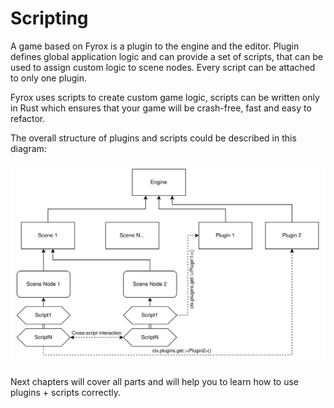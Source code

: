 # Scripting

A game based on Fyrox is a plugin to the engine and the editor. Plugin defines global application logic and can provide
a set of scripts, that can be used to assign custom logic to scene nodes. Every script can be attached to only one 
plugin.

Fyrox uses scripts to create custom game logic, scripts can be written only in Rust which ensures that your game will
be crash-free, fast and easy to refactor.

The overall structure of plugins and scripts could be described in this diagram:

![structure](structure.svg)

Next chapters will cover all parts and will help you to learn how to use plugins + scripts correctly.